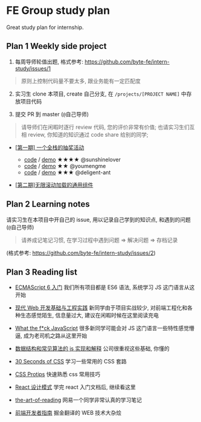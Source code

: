 # FE Group study plan

Great study plan for internship.

## Plan 1 Weekly side project

1. 每周导师轮值出题, 格式参考: https://github.com/byte-fe/intern-study/issues/1

> 原则上控制代码量不要太多, 跟业务能有一定匹配度

2. 实习生 clone 本项目, create 自己分支, 在 `/projects/[PROJECT NAME]` 中存放项目代码

3. 提交 PR 到 master (`@`自己导师)

> 请导师们在闲暇时逐行 review 代码, 您的评价非常有价值; 也请实习生们互相 review, 你知道的知识通过 code share 给别的同学;

- [[第一期] 一个全栈的抽奖活动](https://github.com/byte-fe/intern-study/issues/1)

  + [code](https://github.com/byte-fe/intern-study/pull/4) / [demo](http://chenyulin.bytedance.io/lottery) ★★★★ @sunshinelover 
  + [code](https://github.com/byte-fe/intern-study/pull/5) / [demo](http://zhangjun.bytedance.io/lottery) ★★ @youmengme
  + [code](https://github.com/byte-fe/intern-study/pull/6) / [demo](http://xiaoyanhui.bytedance.io/lottery) ★★★ @deligent-ant 

- [[第二期]无限滚动加载的通用组件](https://github.com/byte-fe/intern-study/issues/8)

## Plan 2 Learning notes

请实习生在本项目中开自己的 issue, 用以记录自己学到的知识点, 和遇到的问题 (`@`自己导师)

> 请养成记笔记习惯, 在学习过程中遇到问题 => 解决问题 => 存档记录

(格式参考: https://github.com/byte-fe/intern-study/issues/2)

## Plan 3 Reading list

- [ECMAScript 6 入门](http://es6.ruanyifeng.com/) 我们所有项目都是 ES6 语法, 系统学习 JS 这门语言从这开始

- [现代 Web 开发基础与工程实践](https://github.com/wxyyxc1992/Web-Series) 新同学由于项目实战较少, 对前端工程化和各种生态感觉陌生, 信息量过大, 建议在闲暇时候在这里阅读充电

- [What the f*ck JavaScript](https://github.com/denysdovhan/wtfjs/blob/master/README.md) 很多新同学可能会对 JS 这门语言一些特性感觉懵逼, 成为老司机之路从这里开始

- [数据结构和常见算法的 js 实现和解释](https://github.com/trekhleb/javascript-algorithms) 公司很重视这些基础, 你懂的

- [30 Seconds of CSS](https://atomiks.github.io/30-seconds-of-css/) 学习一些常用的 CSS 套路

- [CSS Protips](https://github.com/AllThingsSmitty/css-protips) 快速熟悉 css 常用技巧

- [React 设计模式](https://krasimir.gitbooks.io/react-in-patterns/content/) 学完 react 入门文档后, 继续看这里

- [the-art-of-reading](https://github.com/n0ruSh/the-art-of-reading/issues) 网易一个同学非常认真的学习笔记

- [前端开发者指南](https://github.com/xitu/front-end-handbook-2017) 掘金翻译的 WEB 技术大杂烩


